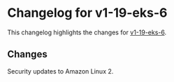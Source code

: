 # Changelog for v1-19-eks-6

This changelog highlights the changes for [v1-19-eks-6](https://github.com/aws/eks-distro/tree/v1-19-eks-6).

## Changes
Security updates to Amazon Linux 2.
